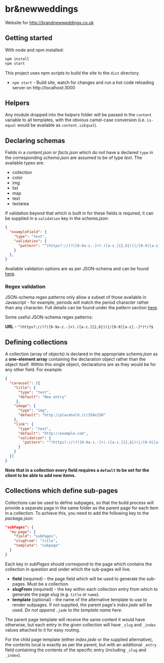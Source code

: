 # br&newweddings

Website for http://brandnewweddings.co.uk

## Getting started

With node and npm installed:

```sh
npm install
npm start
```

This project uses npm scripts to build the site to the `dist` directory.

- `npm start` - Build site, watch for changes and run a hot code reloading server on http://localhost:3000

## Helpers

Any module dropped into the *helpers* folder will be passed in the `content` variable to all templates, with the obvious camel-case conversion (i.e. `is-equal` would be available as `content.isEqual`).

## Declaring schemas

Fields in a *content.json* or *facts.json* which do not have a declared `type` in the corresponding *schema.json* are assumed to be of type *text*.  The available types are:

* collection
* color
* img
* list
* map
* text
* textarea

If validation beyond that which is built in for these fields is required, it can be supplied in a `validation` key in the *schema.json*:

```json
{
  "exampleField": {
    "type": "text",
    "validation": {
      "pattern": "^(https?://)?([0-9a-z.-]+).([a-z.]{2,6})([/[0-9][a-z].-]*)*/?$"  
    }
  },  
}
```

Available validation options are as per JSON-schema and can be found [here](http://json-schema.org/latest/json-schema-validation.html).

### Regex validation

JSON-schema regex patterns only allow a subset of those available in Javascript - for example, periods will match the period character rather than any character.  Full details can be found under the *pattern* section [here](http://json-schema.org/latest/json-schema-validation.html).

Some useful JSON-schema regex patterns:

**URL** - `^(https?://)?([0-9a-z.-]+).([a-z.]{2,6})([/[0-9][a-z].-]*)*/?$`

## Defining collections

A collection (array of objects) is declared in the appropriate *schema.json* as a **one-element array** containing the declaration object rather than the object itself.  Within this single object, declarations are as they would be for any other field.  For example:

```json
{
  "carousel": [{
    "title": {
      "type": "text",
      "default": "New entry"
     },
    "image": {
      "type": "img",
      "default": "http://placehold.it/350x150"
    },
    "link": {
      "type": "text",
      "default": "http://example.com",
      "validation": {
        "pattern": "^(https?://)?([0-9a-z.-]+).([a-z.]{2,6})([/[0-9][a-z].-]*)*/?$"  
      }
    }
  }]
}
```

**Note that in a collection every field requires a `default` to be set for the client to be able to add new items.**

## Collections which define sub-pages

Collections can be used to define subpages, so that the build process will provide a separate page in the same folder as the parent page for each item in a collection.  To achieve this, you need to add the following key to the *package.json*:

```json
"subPages": {
  "my-page": {
    "field": "subPages",
    "slugFrom": "title",
    "template": "subpage"
  }
}
```

Each key in *subPages* should correspond to the page which contains the collection in question and under which the sub-pages will live.

* **field** (required) - the page field which will be used to generate the sub-pages. Must be a collection.
* **slugFrom** (required) - the key within each collection entry from which to generate the page slug (e.g. `title` or `name`).
* **template** (optional) - the name of the alternative template to use to render subpages.  If not supplied, the parent page's *index.jade* will be used.  *Do not append `.jade` to the template name here*.

The parent page template will receive the same content it would have otherwise, but each entry in the given collection will have `_slug` and `_index` values attached to it for easy routing.

For the child page template (either *index.jade* or the supplied alternative), the contents local is exactly as per the parent, but with an additional `_entry` field containing the contents of the specific entry (including `_slug` and `_index`).
